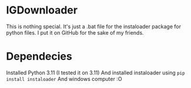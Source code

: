 # IGDownloader
This is nothing special. It's just a .bat file for the instaloader package for python files. I put it on GitHub for the sake of my friends.

# Dependecies
Installed Python 3.11 (I tested it on 3.11)
And installed instaloader using ```pip install instaloader```
And windows computer :O

